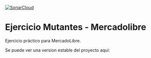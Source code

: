 [![SonarCloud](https://sonarcloud.io/images/project_badges/sonarcloud-white.svg)](https://sonarcloud.io/summary/new_code?id=wilcor7190_mutantdna)

# Ejercicio Mutantes - Mercadolibre

Ejercicio práctico para MercadoLibre. 

Se puede ver una version estable del proyecto aqui:
